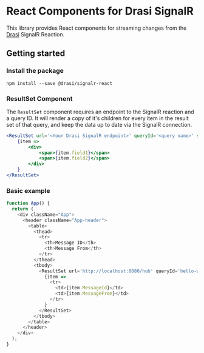 # React Components for Drasi SignalR

This library provides React components for streaming changes from the [Drasi](http://drasi.io) SignalR Reaction.

## Getting started

### Install the package

```
npm install --save @drasi/signalr-react
```

### ResultSet Component

The `ResultSet` component requires an endpoint to the SignalR reaction and a query ID. It will render a copy of it's children for every item in the result set of that query, and keep the data up to date via the SignalR connection.

```jsx
<ResultSet url='<Your Drasi SignalR endpoint>' queryId='<query name>' sortBy={item => item.field1}>
    {item => 
        <div>
            <span>{item.field1}</span>
            <span>{item.field2}</span>
        </div>
    }
</ResultSet>
```

### Basic example

```javascript
function App() {
  return (
    <div className="App">
      <header className="App-header">
        <table>
          <thead>
            <tr>
              <th>Message ID</th>
              <th>Message From</th>
            </tr>  
          </thead>
          <tbody>
            <ResultSet url='http://localhost:8080/hub' queryId='hello-world-from'>
              {item => 
                <tr>
                  <td>{item.MessageId}</td>
                  <td>{item.MessageFrom}</td>
                </tr>
              }
            </ResultSet>
          </tbody>
        </table>
      </header>
    </div>
  );
}
```
